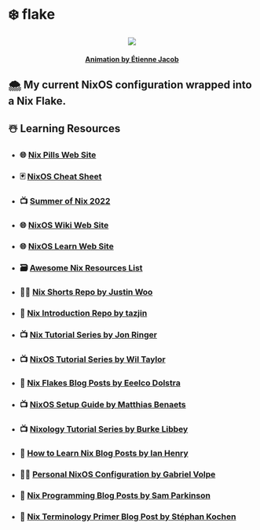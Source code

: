 # :snowflake: **flake**

<p align="center">
    <img src="https://bleuje.github.io/gifset/2017/gifs/2017_27_folds1.gif">
</p>

<h4 align="center">
    <p><a href="https://twitter.com/etiennejcb/">Animation by Étienne Jacob</a></p>
</h4>

## :cloud_with_snow: My current NixOS configuration wrapped into a Nix Flake.

## :snowman_with_snow: Learning Resources

- ### :globe_with_meridians: [Nix Pills Web Site](https://nixos.org/guides/nix-pills/)

- ### :black_joker: [NixOS Cheat Sheet](https://nixos.wiki/index.php?title=Cheatsheet&useskin=vector)

- ### :tv: [Summer of Nix 2022](https://www.youtube.com/playlist?list=PLt4-_lkyRrOMWyp5G-m_d1wtTcbBaOxZk)

- ### :globe_with_meridians: [NixOS Wiki Web Site](https://nixos.wiki/)

- ### :globe_with_meridians: [NixOS Learn Web Site](https://nixos.org/learn.html)

- ### :card_file_box: [Awesome Nix Resources List](https://github.com/nix-community/awesome-nix)

- ### :man_technologist: [Nix Shorts Repo by Justin Woo](https://github.com/justinwoo/nix-shorts/)

- ### :thought_balloon: [Nix Introduction Repo by tazjin](https://code.tvl.fyi/about/nix/nix-1p)

- ### :tv: [Nix Tutorial Series by Jon Ringer](https://www.youtube.com/user/elitespartan117j27/videos)

- ### :tv: [NixOS Tutorial Series by Wil Taylor](https://www.youtube.com/playlist?list=PL-saUBvIJzOkjAw_vOac75v-x6EzNzZq-)

- ### :thought_balloon: [Nix Flakes Blog Posts by Eeelco Dolstra](https://www.tweag.io/blog/2020-05-25-flakes/)

- ### :tv: [NixOS Setup Guide by Matthias Benaets](https://www.youtube.com/watch?v=AGVXJ-TIv3Y&t=4s)

- ### :tv: [Nixology Tutorial Series by Burke Libbey](https://www.youtube.com/playlist?list=PLRGI9KQ3_HP_OFRG6R-p4iFgMSK1t5BHs)

- ### :thought_balloon: [How to Learn Nix Blog Posts by Ian Henry](https://ianthehenry.com/posts/how-to-learn-nix/)

- ### :man_technologist: [Personal NixOS Configuration by Gabriel Volpe](https://github.com/gvolpe/nix-config)

- ### :thought_balloon: [Nix Programming Blog Posts by Sam Parkinson](https://www.sam.today/blog/environments-with-nix-shell-learning-nix-pt-1/)

- ### :thought_balloon: [Nix Terminology Primer Blog Post by Stéphan Kochen](https://stephank.nl/p/2020-06-01-a-nix-primer-by-a-newcomer.html)
